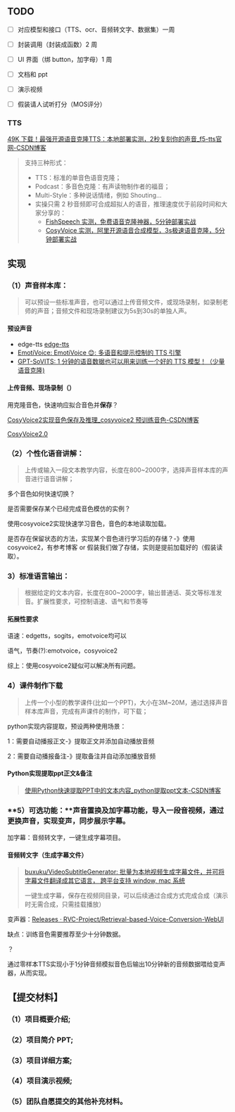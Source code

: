 ## TODO

- [ ] 对应模型和接口（TTS、ocr、音频转文字、数据集）一周

- [ ] 封装调用（封装成函数）2 周

- [ ] UI 界面（绑 button，加字母）1 周

- [ ] 文档和 ppt

- [ ] 演示视频

- [ ] 假装请人试听打分（MOS评分）

  

### TTS

[49K 下载！最强开源语音克隆TTS：本地部署实测，2秒复刻你的声音_f5-tts官网-CSDN博客](https://blog.csdn.net/u010522887/article/details/143247877)

> 支持三种形式：
>
> - TTS：标准的单音色语音克隆；
> - Podcast：多音色克隆：有声读物制作者的福音；
> - Multi-Style：多种说话情绪，例如 Shouting…
> - 实操只需 2 秒音频即可合成超拟人的语音，推理速度优于前段时间和大家分享的：
>   - [FishSpeech 实测，免费语音克隆神器，5分钟部署实战](https://zhuanlan.zhihu.com/p/713552916)
>   - [CosyVoice 实测，阿里开源语音合成模型，3s极速语音克隆，5分钟部署实战](https://blog.csdn.net/u010522887/article/details/141010689)



## 实现

### **（1）声音样本库：**

> 可以预设一些标准声音，也可以通过上传音频文件，或现场录制，如录制老师的声音；音频文件和现场录制建议为5s到30s的单独人声。

#### 预设声音

- edge-tts [edge-tts](https://github.com/rany2/edge-tts)
- [EmotiVoice: EmotiVoice 😊: 多语音和提示控制的 TTS 引擎](https://github.com/netease-youdao/EmotiVoice)
- [GPT-SoVITS: 1 分钟的语音数据也可以用来训练一个好的 TTS 模型！（少量语音克隆)](https://github.com/RVC-Boss/GPT-SoVITS)

#### 上传音频、现场录制（）

用克隆音色，快速响应拟合音色并**保存**？

[CosyVoice2实现音色保存及推理_cosyvoice2 预训练音色-CSDN博客](https://blog.csdn.net/doupoa/article/details/145733331)

[CosyVoice2.0](https://funaudiollm.github.io/cosyvoice2/)

### **（2）个性化语音讲解：**

> 上传或输入一段文本教学内容，长度在800~2000字，选择声音样本库的声音进行语音讲解；

多个音色如何快速切换？

是否需要保存某个已经完成音色模仿的实例？

使用cosyvoice2实现快速学习音色，音色的本地读取加载。

是否存在保留状态的方法，实现某个音色进行学习后的存储？-》使用cosyvoice2，有参考博客 or 假装我们做了存储，实则是提前加载好的（假装读取）。

### **3）标准语言输出：**

> 根据给定的文本内容，长度在800~2000字，输出普通话、英文等标准发音。扩展性要求，可控制语速、语气和节奏等

#### 拓展性要求

语速：edgetts，sogits，emotvoice均可以

语气，节奏(?):emotvoice，cosyvoice2

综上：使用cosyvoice2疑似可以解决所有问题。

### **4）课件制作下载**

> 上传一个小型的教学课件(比如一个PPT)，大小在3M~20M，通过选择声音样本库声音，完成有声课件的制作，可下载；

python实现内容提取，预设两种使用场景：

1：需要自动播报正文-》提取正文并添加自动播放音频

2：需要自动播报备注-》提取备注并自动添加播放音频

#### Python实现提取ppt正文&备注

>[使用Python快速提取PPT中的文本内容_python提取ppt文本-CSDN博客](https://blog.csdn.net/Eiceblue/article/details/136532235)

### **5）可选功能：**声音置换及加字幕功能，导入一段音视频，通过更换声音，实现变声，同步展示字幕。

加字幕：音频转文字，一键生成字幕项目。

#### 音频转文字（生成字幕文件）

>[buxuku/VideoSubtitleGenerator: 批量为本地视频生成字幕文件，并可将字幕文件翻译成其它语言， 跨平台支持 window, mac 系统](https://github.com/buxuku/VideoSubtitleGenerator)
>
>一键生成字幕，保存在视频同目录，可以后续通过合成方式完成合成（演示时无需合成，只需挂载播放）



变声器：[Releases · RVC-Project/Retrieval-based-Voice-Conversion-WebUI](https://github.com/RVC-Project/Retrieval-based-Voice-Conversion-WebUI/releases)

缺点：训练音色需要推荐至少十分钟数据。

？

通过零样本TTS实现小于1分钟音频模拟音色后输出10分钟新的音频数据喂给变声器，从而实现。

## 【提交材料】

### （1）项目概要介绍;

### （2）项目简介 PPT;

### （3）项目详细方案;

### （4）项目演示视频;

### （5）团队自愿提交的其他补充材料。





